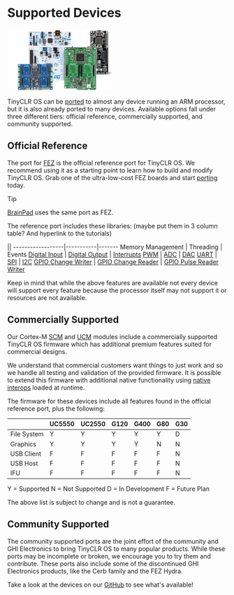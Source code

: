 # Supported Devices

![Boards](images/boards.png)

TinyCLR OS can be [ported](porting/intro.md) to almost any device running an ARM processor, but it is also already ported to many devices. Available options fall under three different tiers: official reference, commercially supported, and community supported.

## Official Reference
The port for [FEZ](../../hardware/fez/intro.md) is the official reference port for TinyCLR OS. We recommend using it as a starting point to learn how to build and modify TinyCLR OS. Grab one of the ultra-low-cost FEZ boards and start [porting](porting/intro.md) today.

> [!Tip]
> [BrainPad](https://www.brainpad.com/) uses the same port as FEZ.

The reference port includes these libraries:
(maybe put them in 3 column table? And hyperlink to the tutorials)

||
------------------|-----------|-------
Memory Management | Threading | Events
[Digital Input](tutorials/gpio.md) | [Digital Output](tutorials/gpio.md) | [Interrupts](tutorials/gpio.md)
[PWM](tutorials/pwm.md) | [ADC](tutorials/adc.md) | [DAC](tutorials/dac.md)
[UART](tutorials/uart.md) | [SPI](tutorials/spi.md) | [I2C](tutorials/i2c.md)
[GPIO Change Writer](tutorials/gpio-change-writer.md) | [GPIO Change Reader](tutorials/gpio-change-reader.md) | [GPIO Pulse Reader Writer](tutorials/gpio-pulse-reader-writer.md)

Keep in mind that while the above features are available not every device will support every feature because the processor itself may not support it or resources are not available.

## Commercially Supported
Our Cortex-M [SCM](../../hardware/scm/intro.md) and [UCM](../../hardware/ucm/intro.md) modules include a commercially supported TinyCLR OS firmware which has additional premium features suited for commercial designs.

We understand that commercial customers want things to just work and so we handle all testing and validation of the provided firmware. It is possible to extend this firmware with additional native functionality using [native interops](porting/native-interops.md) loaded at runtime.

The firmware for these devices include all features found in the official reference port, plus the following:

|             | UC5550 | UC2550 | G120 | G400 | G80 | G30
|-------------|--------|--------|------|------|-----|----
| File System | Y | Y | Y | Y | Y | D
| Graphics    | Y | Y | Y | Y | N | N
| USB Client  | F | F | F | F | F | N
| USB Host    | F | F | F | F | F | N
| IFU         | F | F | F | F | F | N

Y = Supported
N = Not Supported
D = In Development
F = Future Plan

The above list is subject to change and is not a guarantee.

## Community Supported
The community supported ports are the joint effort of the community and GHI Electronics to bring TinyCLR OS to many popular products. While these ports may be incomplete or broken, we encourage you to try them and contribute. These ports also include some of the discontinued GHI Electronics products, like the Cerb family and the FEZ Hydra.

Take a look at the devices on our [GitHub](https://github.com/ghi-electronics/TinyCLR-Ports/tree/master/Devices) to see what's available!